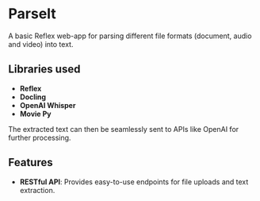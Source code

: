 # ParseIt

A basic Reflex web-app for parsing different file formats (document, audio and video) into text.

## Libraries used

- **Reflex**
- **Docling**
- **OpenAI Whisper**
- **Movie Py**

The extracted text can then be seamlessly sent to APIs like OpenAI for further processing.

## Features

- **RESTful API**: Provides easy-to-use endpoints for file uploads and text extraction.
